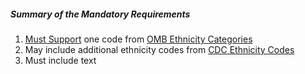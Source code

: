 ##### Summary of the Mandatory Requirements

1.  [Must Support](general-guidance.html#must-support) one code from [OMB Ethnicity Categories](ValueSet-omb-ethnicity-category.html)
1.  May include additional ethnicity codes from [CDC Ethnicity Codes](ValueSet-detailed-ethnicity.html)
1.   Must include text
